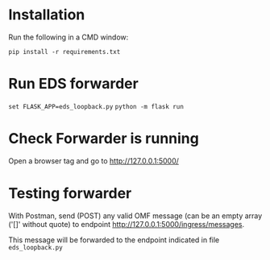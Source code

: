 # Installation

Run the following in a CMD window:

`pip install -r requirements.txt`

# Run EDS forwarder

`set FLASK_APP=eds_loopback.py`
`python -m flask run`

# Check Forwarder is running

Open a browser tag and go to http://127.0.0.1:5000/

# Testing forwarder 

With Postman, send (POST) any valid OMF message (can be an empty array ('[]' without quote) to endpoint http://127.0.0.1:5000/ingress/messages. 

This message will be forwarded to the endpoint indicated in file `eds_loopback.py`



